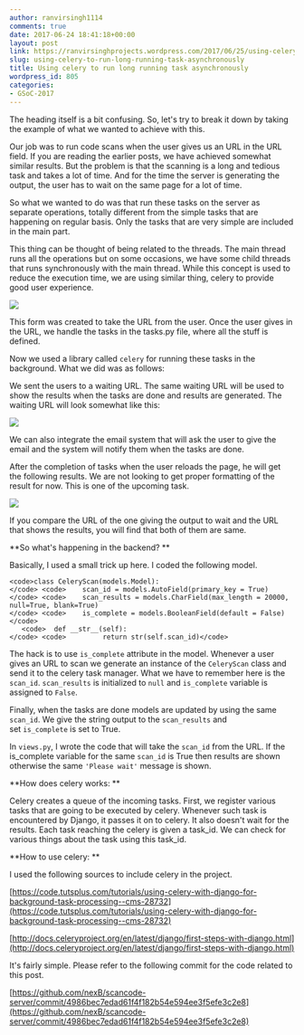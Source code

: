 ```yaml
---
author: ranvirsingh1114
comments: true
date: 2017-06-24 18:41:18+00:00
layout: post
link: https://ranvirsinghprojects.wordpress.com/2017/06/25/using-celery-to-run-long-running-task-asynchronously/
slug: using-celery-to-run-long-running-task-asynchronously
title: Using celery to run long running task asynchronously
wordpress_id: 805
categories:
- GSoC-2017
---
```


The heading itself is a bit confusing. So, let's try to break it down by taking the example of what we wanted to achieve with this.

Our job was to run code scans when the user gives us an URL in the URL field. If you are reading the earlier posts, we have achieved somewhat similar results. But the problem is that the scanning is a long and tedious task and takes a lot of time. And for the time the server is generating the output, the user has to wait on the same page for a lot of time.

So what we wanted to do was that run these tasks on the server as separate operations, totally different from the simple tasks that are happening on regular basis. Only the tasks that are very simple are included in the main part.

This thing can be thought of being related to the threads. The main thread runs all the operations but on some occasions, we have some child threads that runs synchronously with the main thread. While this concept is used to reduce the execution time, we are using similar thing, celery to provide good user experience.

![](http://imgur.com/VXGTlPCl.png)

This form was created to take the URL from the user. Once the user gives in the URL, we handle the tasks in the tasks.py file, where all the stuff is defined.

Now we used a library called `celery` for running these tasks in the background. What we did was as follows:

We sent the users to a waiting URL. The same waiting URL will be used to show the results when the tasks are done and results are generated. The waiting URL will look somewhat like this:

![](http://imgur.com/im9Nufel.png)

We can also integrate the email system that will ask the user to give the email and the system will notify them when the tasks are done.

After the completion of tasks when the user reloads the page, he will get the following results. We are not looking to get proper formatting of the result for now. This is one of the upcoming task.

![](http://imgur.com/gLOyyEsl.png)

If you compare the URL of the one giving the output to wait and the URL that shows the results, you will find that both of them are same.

**So what's happening in the backend? **

Basically, I used a small trick up here. I coded the following model.

    
    <code>class CeleryScan(models.Model):
    </code> <code>    scan_id = models.AutoField(primary_key = True)
    </code> <code>    scan_results = models.CharField(max_length = 20000, null=True, blank=True)
    </code> <code>    is_complete = models.BooleanField(default = False)
    </code>
       <code>  def __str__(self):
    </code> <code>         return str(self.scan_id)</code>


The hack is to use `is_complete` attribute in the model. Whenever a user gives an URL to scan we generate an instance of the `CeleryScan` class and send it to the celery task manager. What we have to remember here is the `scan_id`. `scan_results` is initialized to `null` and `is_complete` variable is assigned to `False`.

Finally, when the tasks are done models are updated by using the same `scan_id`. We give the string output to the `scan_results` and set `is_complete` is set to True.

In `views.py`, I wrote the code that will take the `scan_id` from the URL. If the is_complete variable for the same `scan_id` is True then results are shown otherwise the same `'Please wait'` message is shown.

**How does celery works: **

Celery creates a queue of the incoming tasks. First, we register various tasks that are going to be executed by celery. Whenever such task is encountered by Django, it passes it on to celery. It also doesn't wait for the results. Each task reaching the celery is given a task_id. We can check for various things about the task using this task_id.

**How to use celery: **

I used the following sources to include celery in the project.

[https://code.tutsplus.com/tutorials/using-celery-with-django-for-background-task-processing--cms-28732](https://code.tutsplus.com/tutorials/using-celery-with-django-for-background-task-processing--cms-28732)

[http://docs.celeryproject.org/en/latest/django/first-steps-with-django.html](http://docs.celeryproject.org/en/latest/django/first-steps-with-django.html)

It's fairly simple. Please refer to the following commit for the code related to this post.

[https://github.com/nexB/scancode-server/commit/4986bec7edad61f4f182b54e594ee3f5efe3c2e8](https://github.com/nexB/scancode-server/commit/4986bec7edad61f4f182b54e594ee3f5efe3c2e8)

